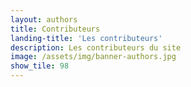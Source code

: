 ```yaml
---
layout: authors
title: Contributeurs
landing-title: 'Les contributeurs'
description: Les contributeurs du site
image: /assets/img/banner-authors.jpg
show_tile: 98
---
```

